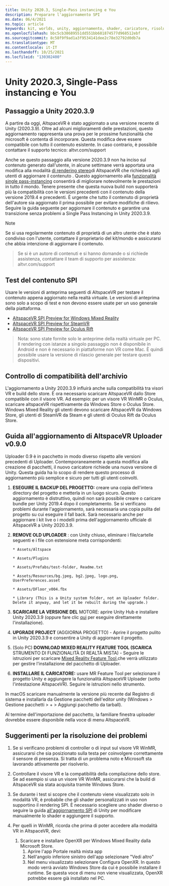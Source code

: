 ```yaml
---
title: Unity 2020.3, Single-Pass instancing e You
description: Preparare l'aggiornamento SPI
ms.date: 06/4/2021
ms.topic: article
keywords: kit, worlds, unity, aggiornamento, shader, caricatore, risoluzione dei problemi
ms.openlocfilehash: bbc5cb38689551dd551bb681874577d968512ebf
ms.sourcegitcommit: 8c58f9f9ad1a3f9534141dee2c78e32792d0db7a
ms.translationtype: MT
ms.contentlocale: it-IT
ms.lasthandoff: 10/25/2021
ms.locfileid: "130302400"
---
```

# <a name="unity-20203-single-pass-instancing-and-you"></a>Unity 2020.3, Single-Pass instancing e You

## <a name="moving-to-unity-202039"></a>Passaggio a Unity 2020.3.9

A partire da oggi, AltspaceVR è stato aggiornato a una versione recente di Unity (2020.3.9). Oltre ad alcuni miglioramenti delle prestazioni, questo aggiornamento rappresenta una prova per le prossime funzionalità che microsoft è contenta di incorporare. Questa modifica deve essere compatibile con tutto il contenuto esistente. In caso contrario, è possibile contattare il supporto tecnico: altvr.com/support

Anche se questo passaggio alla versione 2020.3.9 non ha inciso sul contenuto generato dall'utente, in alcune settimane verrà apportata una modifica alla modalità [di rendering stereo]( https://docs.unity3d.com/Manual/SinglePassStereoRendering.html)di AltspaceVR che richiederà agli utenti di aggiornare il contenuto . Questo aggiornamento alla [funzionalità single pass-instancing](https://docs.unity3d.com/Manual/SinglePassInstancing.html) consentirà di migliorare notevolmente le prestazioni in tutto il mondo. Tenere presente che questa nuova build non supporterà più la compatibilità con le versioni precedenti con il contenuto della versione 2019.4 e precedenti. È urgente che tutto il contenuto di proprietà dell'autore sia aggiornato il prima possibile per evitare modifiche di rilievo. Seguire la guida seguente per aggiornare il contenuto e garantire una transizione senza problemi a Single Pass Instancing in Unity 2020.3.9.

> [!NOTE]
> Se si usa regolarmente contenuto di proprietà di un altro utente che è stato condiviso con l'utente, contattare il proprietario del kit/mondo e assicurarsi che abbia intenzione di aggiornare il contenuto.

> Se si è un autore di contenuti e si hanno domande o si richiede assistenza, contattare il team di supporto per assistenza: altvr.com/support

## <a name="testing-your-spi-content"></a>Test del contenuto SPI

Usare le versioni di anteprima seguenti di AltspaceVR per testare il contenuto appena aggiornato nella realtà virtuale. Le versioni di anteprima sono solo a scopo di test e non devono essere usate per un uso generale della piattaforma.

* [AltspaceVR SPI Preview for Windows Mixed Reality](https://aka.ms/AvrSpiMr)
* [AltspaceVR SPI Preview for SteamVR](https://aka.ms/AvrSpiSteam)
* [AltspaceVR SPI Preview for Oculus Rift](https://aka.ms/AvrSpiRift)

> Nota: sono state fornite solo le anteprime della realtà virtuale per PC. Il rendering con istanze a singolo passaggio non è disponibile in Android e non è necessario in piattaforme non VR come Mac. È quindi possibile usare la versione di rilascio generale per testare questi dispositivi.


## <a name="storecompatibilitycheck"></a>Controllo di compatibilità dell'archivio

L'aggiornamento a Unity 2020.3.9 influirà anche sulla compatibilità tra visori VR e build dello store. È ora necessario scaricare AltspaceVR dallo Store compatibile con il visore VR. Ad esempio: per un visore VR WinMR o Oculus, scaricare altspaceVR rispettivamente da Windows Store o Oculus Store. Windows Mixed Reality gli utenti devono scaricare AltspaceVR da Windows Store, gli utenti di SteamVR da Steam e gli utenti di Oculus Rift da Oculus Store.

## <a name="altspacevr-uploader-v090-upgrade-guide"></a>Guida all'aggiornamento di AltspaceVR Uploader v0.9.0 

Uploader 0.9 è in pacchetto in modo diverso rispetto alle versioni precedenti di Uploader. Contemporaneamente a questa modifica alla creazione di pacchetti, il nuovo caricatore richiede una nuova versione di Unity. Questa guida ha lo scopo di rendere questo processo di aggiornamento più semplice e sicuro per tutti gli utenti coinvolti.

1. **ESEGUIRE IL BACKUP DEL PROGETTO:** creare una copia dell'intera directory del progetto e metterla in un luogo sicuro. Questo aggiornamento è distruttivo, quindi non sarà possibile creare o caricare bundle per Unity 2019.4 dopo il completamento. Se si verificano problemi durante l'aggiornamento, sarà necessaria una copia pulita del progetto su cui eseguire il fall back. Sarà necessario anche per aggiornare i kit live o i modelli prima dell'aggiornamento ufficiale di AltspaceVR a Unity 2020.3.9.

2. **REMOVE OLD UPLOADER** : con Unity chiuso, eliminare i file/cartelle seguenti e i file con estensione meta corrispondenti:

    ```console
    * Assets/Altspace

    * Assets/Plugins

    * Assets/Prefabs/test-folder, Readme.txt

    * Assets/Resources/bg.jpeg, bg2.jpeg, logo.png, UserPreferences.asset

    * Assets/DFloor_v004.fbx

    * Library (This is a Unity system folder, not an Uploader folder. Delete it anyway, and let it be rebuilt during the upgrade.)
    ```

3. **SCARICARE LA VERSIONE DEL** MOTORE: aprire Unity Hub e installare Unity 2020.3.9 (oppure fare clic [qui](https://unity3d.com/ru/unity/whats-new/2020.3.9) per eseguire direttamente l'installazione).

4. **UPGRADE PROJECT** (AGGIORNA PROGETTO) - Aprire il progetto pulito in Unity 2020.3.9 e consentire a Unity di aggiornare il progetto.

5. (Solo PC) **DOWNLOAD MIXED REALITY FEATURE TOOL (SCARICA** STRUMENTO DI FUNZIONALITÀ DI REALTÀ MISTA) - Seguire le istruzioni per scaricare [Mixed Reality Feature Tool,](/windows/mixed-reality/develop/unity/welcome-to-mr-feature-tool)che verrà utilizzato per gestire l'installazione del pacchetto di Uploader.

6. **INSTALLARE IL CARICATORE:** usare MR Feature Tool per selezionare il progetto Unity e aggiungere la funzionalità AltspaceVR Uploader (sotto l'intestazione AltspaceVR). Seguire le istruzioni nello strumento.

In macOS scaricare manualmente la [](https://dev.azure.com/aipmr/MixedReality-Unity-Packages/_packaging?_a=package&feed=Unity-packages&package=com.microsoft.altspacevr_uploader&protocolType=Npm&version=0.9.0&view=versions)versione più recente dal Registro di sistema e installarla da Gestione pacchetti dell'editor unity (Windows > Gestione pacchetti > + > Aggiungi pacchetto da tarball).

Al termine dell'importazione del pacchetto, la familiare finestra uploader dovrebbe essere disponibile nella voce di menu AltspaceVR.

## <a name="troubleshooting-tips"></a>Suggerimenti per la risoluzione dei problemi

1. Se si verificano problemi di controller o di input sul visore VR WinMR, assicurarsi che sia posizionato sulla testa per coinvolgere correttamente il sensore di presenza. Si tratta di un problema noto e Microsoft sta lavorando attivamente per risolverlo.

2. Controllare il visore VR e la compatibilità della compilazione dello store. Se ad esempio si usa un visore VR WinMR, assicurarsi che la build di AltspaceVR sia stata acquisita tramite Windows Store.

3. Se durante i test si scopre che il contenuto viene visualizzato solo in modalità VR, è probabile che gli shader personalizzati in uso non supportino il rendering SPI. È necessario scegliere uno shader diverso o seguire la guida [all'aggiornamento SPI](https://docs.unity3d.com/Manual/SinglePassInstancing.html) di Unity per modificare manualmente lo shader e aggiungere il supporto.

4. Per quelli in WinMR, ricorda che prima di poter accedere alla modalità VR in AltspaceVR, devi: 
    1. Scaricare e installare OpenXR per Windows Mixed Reality dalla Microsoft Store.
        1. Aprire l'app Portale realtà mista app
        2. Nell'angolo inferiore sinistro dell'app selezionare "Vedi altro"
        3. Nel menu visualizzato selezionare Configura OpenXR. In questo modo verrà avviato Windows Store da cui è possibile installare il runtime. Se questa voce di menu non viene visualizzata, OpenXR potrebbe essere già installato nel PC.